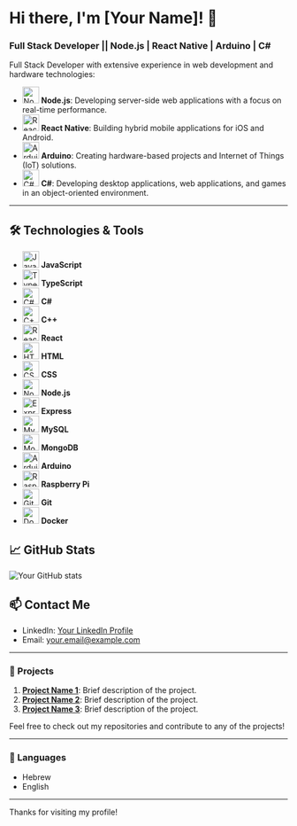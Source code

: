 # Hi there, I'm [Your Name]! 👋

### Full Stack Developer || Node.js | React Native | Arduino | C#

Full Stack Developer with extensive experience in web development and hardware technologies:
- <img src="https://cdn.jsdelivr.net/gh/devicons/devicon/icons/nodejs/nodejs-original.svg" alt="Node.js" width="30" height="30"/> **Node.js**: Developing server-side web applications with a focus on real-time performance.
- <img src="https://cdn.jsdelivr.net/gh/devicons/devicon/icons/react/react-original.svg" alt="React Native" width="30" height="30"/> **React Native**: Building hybrid mobile applications for iOS and Android.
- <img src="https://cdn.jsdelivr.net/gh/devicons/devicon/icons/arduino/arduino-original.svg" alt="Arduino" width="30" height="30"/> **Arduino**: Creating hardware-based projects and Internet of Things (IoT) solutions.
- <img src="https://cdn.jsdelivr.net/gh/devicons/devicon/icons/csharp/csharp-original.svg" alt="C#" width="30" height="30"/> **C#**: Developing desktop applications, web applications, and games in an object-oriented environment.

---

## 🛠️ Technologies & Tools

- <img src="https://cdn.jsdelivr.net/gh/devicons/devicon/icons/javascript/javascript-original.svg" alt="JavaScript" width="30" height="30"/> **JavaScript**
- <img src="https://cdn.jsdelivr.net/gh/devicons/devicon/icons/typescript/typescript-original.svg" alt="TypeScript" width="30" height="30"/> **TypeScript**
- <img src="https://cdn.jsdelivr.net/gh/devicons/devicon/icons/csharp/csharp-original.svg" alt="C#" width="30" height="30"/> **C#**
- <img src="https://cdn.jsdelivr.net/gh/devicons/devicon/icons/cplusplus/cplusplus-original.svg" alt="C++" width="30" height="30"/> **C++**
- <img src="https://cdn.jsdelivr.net/gh/devicons/devicon/icons/react/react-original.svg" alt="React" width="30" height="30"/> **React**
- <img src="https://cdn.jsdelivr.net/gh/devicons/devicon/icons/html5/html5-original.svg" alt="HTML" width="30" height="30"/> **HTML**
- <img src="https://cdn.jsdelivr.net/gh/devicons/devicon/icons/css3/css3-original.svg" alt="CSS" width="30" height="30"/> **CSS**
- <img src="https://cdn.jsdelivr.net/gh/devicons/devicon/icons/nodejs/nodejs-original.svg" alt="Node.js" width="30" height="30"/> **Node.js**
- <img src="https://cdn.jsdelivr.net/gh/devicons/devicon/icons/express/express-original.svg" alt="Express" width="30" height="30"/> **Express**
- <img src="https://cdn.jsdelivr.net/gh/devicons/devicon/icons/mysql/mysql-original.svg" alt="MySQL" width="30" height="30"/> **MySQL**
- <img src="https://cdn.jsdelivr.net/gh/devicons/devicon/icons/mongodb/mongodb-original.svg" alt="MongoDB" width="30" height="30"/> **MongoDB**
- <img src="https://cdn.jsdelivr.net/gh/devicons/devicon/icons/arduino/arduino-original.svg" alt="Arduino" width="30" height="30"/> **Arduino**
- <img src="https://cdn.jsdelivr.net/gh/devicons/devicon/icons/raspberrypi/raspberrypi-original.svg" alt="Raspberry Pi" width="30" height="30"/> **Raspberry Pi**
- <img src="https://cdn.jsdelivr.net/gh/devicons/devicon/icons/git/git-original.svg" alt="Git" width="30" height="30"/> **Git**
- <img src="https://cdn.jsdelivr.net/gh/devicons/devicon/icons/docker/docker-original.svg" alt="Docker" width="30" height="30"/> **Docker**

## 📈 GitHub Stats

![Your GitHub stats](https://github-readme-stats.vercel.app/api?username=yourusername&show_icons=true&theme=radical)

## 📫 Contact Me

- LinkedIn: [Your LinkedIn Profile](https://www.linkedin.com/in/yourprofile)
- Email: [your.email@example.com](mailto:your.email@example.com)

---

### 🚀 Projects

1. **[Project Name 1](https://github.com/yourusername/project1)**: Brief description of the project.
2. **[Project Name 2](https://github.com/yourusername/project2)**: Brief description of the project.
3. **[Project Name 3](https://github.com/yourusername/project3)**: Brief description of the project.

Feel free to check out my repositories and contribute to any of the projects!

---

### 💬 Languages

- Hebrew
- English

---

Thanks for visiting my profile!
